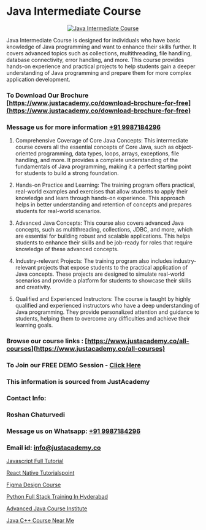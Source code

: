 # Java Intermediate Course

<p align="center">
  <a href="https://justacademy.co/course-detail/core-java-training">
    <img src="https://justacademy.co/storage2/course_image/1677245426_course_image.webp" alt="Java Intermediate Course">
  </a>
</p>


Java Intermediate Course is designed for individuals who have basic knowledge of Java programming and want to enhance their skills further. It covers advanced topics such as collections, multithreading, file handling, database connectivity, error handling, and more. This course provides hands-on experience and practical projects to help students gain a deeper understanding of Java programming and prepare them for more complex application development. 
### To Download Our Brochure [https://www.justacademy.co/download-brochure-for-free](https://www.justacademy.co/download-brochure-for-free)
### Message us for more information [+91 9987184296](https://api.whatsapp.com/send?phone=919987184296)
1) Comprehensive Coverage of Core Java Concepts: This intermediate course covers all the essential concepts of Core Java, such as object-oriented programming, data types, loops, arrays, exceptions, file handling, and more. It provides a complete understanding of the fundamentals of Java programming, making it a perfect starting point for students to build a strong foundation.

2) Hands-on Practice and Learning: The training program offers practical, real-world examples and exercises that allow students to apply their knowledge and learn through hands-on experience. This approach helps in better understanding and retention of concepts and prepares students for real-world scenarios.

3) Advanced Java Concepts: This course also covers advanced Java concepts, such as multithreading, collections, JDBC, and more, which are essential for building robust and scalable applications. This helps students to enhance their skills and be job-ready for roles that require knowledge of these advanced concepts.

4) Industry-relevant Projects: The training program also includes industry-relevant projects that expose students to the practical application of Java concepts. These projects are designed to simulate real-world scenarios and provide a platform for students to showcase their skills and creativity.

5) Qualified and Experienced Instructors: The course is taught by highly qualified and experienced instructors who have a deep understanding of Java programming. They provide personalized attention and guidance to students, helping them to overcome any difficulties and achieve their learning goals.

### Browse our course links : [https://www.justacademy.co/all-courses](https://www.justacademy.co/all-courses) 
### To Join our FREE DEMO Session - [Click Here](https://www.justacademy.co/register-for-course-demo)


### This information is sourced from JustAcademy
### Contact Info:
### Roshan Chaturvedi
### Message us on Whatsapp: [+91 9987184296](https://api.whatsapp.com/send?phone=919987184296)
### Email id: [info@justacademy.co](mailto:info@justacademy.co)
                
[Javascript Full Tutorial](https://www.linkedin.com/pulse/javascript-full-tutorial-justacademy-pune-53jfc?trackingId=xjinrEUHWnnAD8KhtrX%2FBA%3D%3D&lipi=urn%3Ali%3Apage%3Ad_flagship3_company_admin%3BRZJmynVWQvykIoY%2BYzCMXQ%3D%3D)

[React Native Tutorialspoint](https://www.linkedin.com/pulse/react-native-tutorialspoint-justacademy-chennai-lsbnc?trackingId=DK2V0skdSU5SXdbrZLrAug%3D%3D&lipi=urn%3Ali%3Apage%3Ad_flagship3_company_admin%3B1CN8b2GFRWqxwCPWd5SbXw%3D%3D)

[Figma Design Course](https://medium.com/@shivamja27/figma-design-course-2946cfc250a5)

[Python Full Stack Training In Hyderabad](https://medium.com/@kamblerajas684/python-full-stack-training-in-hyderabad-037d1e828215)

[Advanced Java Course Institute](https://justacademyin.github.io/Articles/Advanced-Java-Course-Institute)

[Java C++ Course Near Me](https://justacademyin.github.io/Articles/Java-C++-Course-Near-Me)


